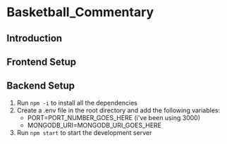 # Basketball_Commentary

## Introduction

## Frontend Setup

## Backend Setup

1. Run `npm -i` to install all the dependencies
2. Create a .env file in the root directory and add the following variables:
   - PORT=PORT_NUMBER_GOES_HERE (i've been using 3000)
   - MONGODB_URI=MONGODB_URI_GOES_HERE
3. Run `npm start` to start the development server
